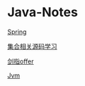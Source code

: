 # Java-Notes
[Spring](https://github.com/aisjca/Java-Notes/blob/master/docs/Spring.md)

[集合相关源码学习](https://github.com/aisjca/Java-Notes/blob/master/docs/%E9%9B%86%E5%90%88%E7%9B%B8%E5%85%B3%E6%BA%90%E7%A0%81%E5%AD%A6%E4%B9%A0.md)

[剑指offer](https://github.com/aisjca/Java-Notes/blob/master/docs/%E5%89%91%E6%8C%87offer.md)

[Jvm](https://github.com/aisjca/Java-Notes/blob/master/docs/JVM.md)

